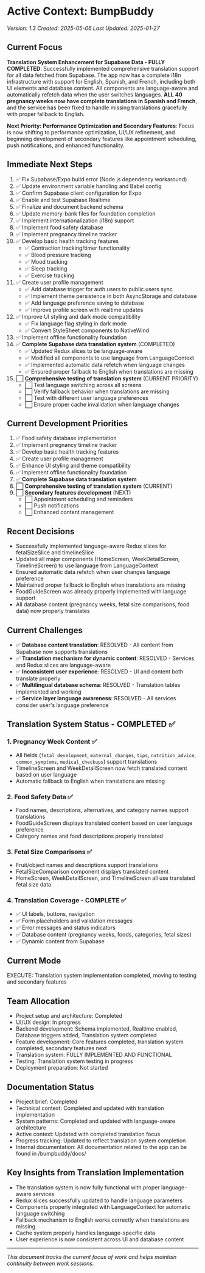 # Active Context: BumpBuddy

_Version: 1.3_
_Created: 2025-05-06_
_Last Updated: 2025-01-27_

## Current Focus

**Translation System Enhancement for Supabase Data - FULLY COMPLETED**: Successfully implemented comprehensive translation support for all data fetched from Supabase. The app now has a complete i18n infrastructure with support for English, Spanish, and French, including both UI elements and database content. All components are language-aware and automatically refetch data when the user switches languages. **ALL 40 pregnancy weeks now have complete translations in Spanish and French**, and the service has been fixed to handle missing translations gracefully with proper fallback to English.

**Next Priority: Performance Optimization and Secondary Features**: Focus is now shifting to performance optimization, UI/UX refinement, and beginning development of secondary features like appointment scheduling, push notifications, and enhanced functionality.

## Immediate Next Steps

1. ✅ Fix Supabase/Expo build error (Node.js dependency workaround)
2. ✅ Update environment variable handling and Babel config
3. ✅ Confirm Supabase client configuration for Expo
4. ✅ Enable and test Supabase Realtime
5. ✅ Finalize and document backend schema
6. ✅ Update memory-bank files for foundation completion
7. ✅ Implement internationalization (i18n) support
8. ✅ Implement food safety database
9. ✅ Implement pregnancy timeline tracker
10. ✅ Develop basic health tracking features
    - ✅ Contraction tracking/timer functionality
    - ✅ Blood pressure tracking
    - ✅ Mood tracking
    - ✅ Sleep tracking
    - ✅ Exercise tracking
11. ✅ Create user profile management
    - ✅ Add database trigger for auth.users to public.users sync
    - ✅ Implement theme persistence in both AsyncStorage and database
    - ✅ Add language preference saving to database
    - ✅ Improve profile screen with realtime updates
12. ✅ Improve UI styling and dark mode compatibility
    - ✅ Fix language flag styling in dark mode
    - ✅ Convert StyleSheet components to NativeWind
13. ✅ Implement offline functionality foundation
14. ✅ **Complete Supabase data translation system** (COMPLETED)
    - ✅ Updated Redux slices to be language-aware
    - ✅ Modified all components to use language from LanguageContext
    - ✅ Implemented automatic data refetch when language changes
    - ✅ Ensured proper fallback to English when translations are missing
15. ⬜ **Comprehensive testing of translation system** (CURRENT PRIORITY)
    - ⬜ Test language switching across all screens
    - ⬜ Verify fallback behavior when translations are missing
    - ⬜ Test with different user language preferences
    - ⬜ Ensure proper cache invalidation when language changes

## Current Development Priorities

1. ✅ Food safety database implementation
2. ✅ Implement pregnancy timeline tracker
3. ✅ Develop basic health tracking features
4. ✅ Create user profile management
5. ✅ Enhance UI styling and theme compatibility
6. ✅ Implement offline functionality foundation
7. ✅ **Complete Supabase data translation system**
8. ⬜ **Comprehensive testing of translation system** (CURRENT)
9. ⬜ **Secondary features development** (NEXT)
   - ⬜ Appointment scheduling and reminders
   - ⬜ Push notifications
   - ⬜ Enhanced content management

## Recent Decisions

- Successfully implemented language-aware Redux slices for fetalSizeSlice and timelineSlice
- Updated all major components (HomeScreen, WeekDetailScreen, TimelineScreen) to use language from LanguageContext
- Ensured automatic data refetch when user changes language preference
- Maintained proper fallback to English when translations are missing
- FoodGuideScreen was already properly implemented with language support
- All database content (pregnancy weeks, fetal size comparisons, food data) now properly translates

## Current Challenges

- ✅ **Database content translation**: RESOLVED - All content from Supabase now supports translations
- ✅ **Translation mechanism for dynamic content**: RESOLVED - Services and Redux slices are language-aware
- ✅ **Inconsistent user experience**: RESOLVED - UI and content both translate properly
- ✅ **Multilingual database schema**: RESOLVED - Translation tables implemented and working
- ✅ **Service layer language awareness**: RESOLVED - All services consider user's language preference

## Translation System Status - COMPLETED ✅

### 1. Pregnancy Week Content ✅

- All fields (`fetal_development`, `maternal_changes`, `tips`, `nutrition_advice`, `common_symptoms`, `medical_checkups`) support translations
- TimelineScreen and WeekDetailScreen now fetch translated content based on user language
- Automatic fallback to English when translations are missing

### 2. Food Safety Data ✅

- Food names, descriptions, alternatives, and category names support translations
- FoodGuideScreen displays translated content based on user language preference
- Category names and food descriptions properly translated

### 3. Fetal Size Comparisons ✅

- Fruit/object names and descriptions support translations
- FetalSizeComparison component displays translated content
- HomeScreen, WeekDetailScreen, and TimelineScreen all use translated fetal size data

### 4. Translation Coverage - COMPLETE ✅

- ✅ UI labels, buttons, navigation
- ✅ Form placeholders and validation messages
- ✅ Error messages and status indicators
- ✅ Database content (pregnancy weeks, foods, categories, fetal sizes)
- ✅ Dynamic content from Supabase

## Current Mode

EXECUTE: Translation system implementation completed, moving to testing and secondary features

## Team Allocation

- Project setup and architecture: Completed
- UI/UX design: In progress
- Backend development: Schema implemented, Realtime enabled, Database triggers added, Translation system completed
- Feature development: Core features completed, translation system completed, secondary features next
- Translation system: FULLY IMPLEMENTED AND FUNCTIONAL
- Testing: Translation system testing in progress
- Deployment preparation: Not started

## Documentation Status

- Project brief: Completed
- Technical context: Completed and updated with translation implementation
- System patterns: Completed and updated with language-aware architecture
- Active context: Updated with completed translation focus
- Progress tracking: Updated to reflect translation system completion
- Internal documentation: All documentation related to the app can be found in /bumpbuddy/docs/

## Key Insights from Translation Implementation

- The translation system is now fully functional with proper language-aware services
- Redux slices successfully updated to handle language parameters
- Components properly integrated with LanguageContext for automatic language switching
- Fallback mechanism to English works correctly when translations are missing
- Cache system properly handles language-specific data
- User experience is now consistent across UI and database content

---

_This document tracks the current focus of work and helps maintain continuity between work sessions._
